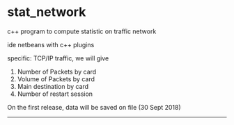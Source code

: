 # stat_network
c++ program to compute statistic on traffic network

ide netbeans with c++ plugins


specific: TCP/IP traffic, we will give

  1) Number of Packets by card
  2) Volume of Packets by card
  3) Main destination by card
  4) Number of restart session

On the first release, data will be saved on file (30 Sept 2018)
____
